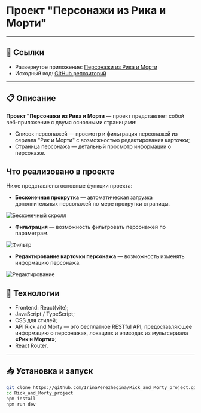 # Проект "Персонажи из Рика и Морти"
---

## 🔗 Ссылки

- Развернутое приложение: [Персонажи из Рика и Морти](https://irinaperezhegina.github.io/Rick_and_Morty_project/)  
- Исходный код: [GitHub репозиторий](https://github.com/IrinaPerezhegina/Rick_and_Morty_project)

---

## 📋 Описание

**Проект "Персонажи из Рика и Морти** — проект представляет собой веб-приложение с двумя основными страницами:
- Список персонажей — просмотр и фильтрация персонажей из сериала "Рик и Морти" с возможностью редактирования карточки;
- Страница персонажа — детальный просмотр информации о персонаже.
  
## Что реализовано в проекте

Ниже представлены основные функции проекта:

- **Бесконечная прокрутка** — автоматическая загрузка дополнительных персонажей по мере прокрутки страницы.

![Бесконечный скролл](images/infinite_scroll.png)

- **Фильтрация** — возможность фильтровать персонажей по параметрам.

![Фильтр](images/filter.png)

- **Редактирование карточки персонажа** — возможность изменять информацию персонажа.

![Редактирование](images/edit_character.png)

## 🚀 Технологии
- Frontend: React(vite);
- JavaScript / TypeScript;
- CSS для стилей;
- API Rick and Morty — это бесплатное RESTful API, предоставляющее информацию о персонажах, локациях и эпизодах из мультсериала **«Рик и Морти»**;
- React Router.
---

## 📥 Установка и запуск

```bash
git clone https://github.com/IrinaPerezhegina/Rick_and_Morty_project.git
cd Rick_and_Morty_project
npm install
npm run dev

```
